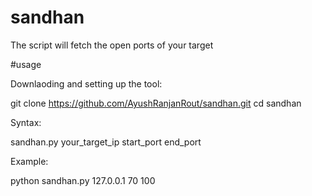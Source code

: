 # sandhan

The script will fetch the open ports of your target

#usage

Downlaoding and setting up the tool:

git clone https://github.com/AyushRanjanRout/sandhan.git
cd sandhan

Syntax:

sandhan.py your_target_ip start_port end_port


Example:

python sandhan.py 127.0.0.1 70 100

